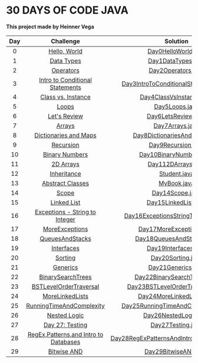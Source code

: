 # 30 DAYS OF CODE JAVA

**This project made by Heinner Vega**

| Day |                                                Challenge                                              				  | Solution                                                                                                                              									 |				 	  				   |
|:---:|:---------------------------------------------------------------------------------------------------------------------:|:-----------------------------------------------------------------------------------------------------------------------------------------------:|:------------------------------------------------------------:|
|  0  | [Hello, World](https://www.hackerrank.com/challenges/30-hello-world)                                  				  |                                                 [Day0HelloWorld.java]()               									                                                 |														       |
|  1  | [Data Types](https://www.hackerrank.com/challenges/30-data-types)                                     				  |                       [Day1DataTypes.java]()                									                        | 														       |
|  2  | [Operators](https://www.hackerrank.com/challenges/30-operators/problem)                                   		      |                                                 [Day2Operators.java]()              										                                                  | 														       |
|  3  | [Intro to Conditional Statements](https://www.hackerrank.com/challenges/30-conditional-statements/problem)            |                                                    [Day3IntroToConditionalStatements.java]()                                                    | 														       |
|  4  | [Class vs. Instance](https://www.hackerrank.com/challenges/30-class-vs-instance/problem)                              |                                                [Day4ClassVsInstance.java]()               						                                                | 														       |
|  5  | [Loops](https://www.hackerrank.com/challenges/30-loops/problem)                                       				  |                                                  [Day5Loops.java]()                											                                                  | 	 													       |
|  6  | [Let's Review](https://www.hackerrank.com/challenges/30-review-loop/problem)                                      	  |                                               [Day6LetsReview.java]()                						  			                                                |       											           |
|  7  | [Arrays](https://www.hackerrank.com/challenges/30-arrays/problem)                                       		      |                                                 [Day7Arrays.java]()                											                                                  |       											           |
|  8  | [Dictionaries and Maps](https://www.hackerrank.com/challenges/30-dictionaries-and-maps/problem)                       |                                              [Day8DictionariesAndMaps.java]()                				                                               |       											           |
|  9  | [Recursion](https://www.hackerrank.com/challenges/30-recursion/problem)                                       		  |                                                 [Day9Recursion.java]()                									                                                 |       											           |
|  10 | [Binary Numbers](https://www.hackerrank.com/challenges/30-binary-numbers/problem)                                     |                                               [Day10BinaryNumbers.java]()                							                                                |       											           |
|  11 | [2D Arrays](https://www.hackerrank.com/challenges/30-2d-arrays/problem)                                     	      |                                                [Day112DArrays.java]()                							 		                                                 |       											           |
|  12 | [Inheritance](https://www.hackerrank.com/challenges/30-inheritance/problem)                                           |                                                     [Student.java]()                							                                                     |       											           |
|  13 | [Abstract Classes](https://www.hackerrank.com/challenges/30-abstract-classes/problem)                                 |                                                     [MyBook.java]()                							                                                      |       											           |
|  14 | [Scope](https://www.hackerrank.com/challenges/30-scope/problem)                                     				  |                                                   [Day14Scope.java]()                							                                                    |       											           |
|  15 | [Linked List](https://www.hackerrank.com/challenges/30-linked-list/problem)                                           |                                                 [Day15LinkedList.java]()                							                                                 |                                                              |
|  16 | [Exceptions - String to Integer](https://www.hackerrank.com/challenges/30-exceptions-string-to-integer/problem)       |                                            [Day16ExceptionsStringToInteger.java]()                		                                            |                                                              |
|  17 | [MoreExceptions](https://www.hackerrank.com/challenges/30-more-exceptions/problem)                                    |                                               [Day17MoreExceptions.java]()                							                                               |                                                              |
|  18 | [QueuesAndStacks](https://www.hackerrank.com/challenges/30-queues-stacks/problem)                                     |                                              [Day18QueuesAndStacks.java]()                							                                               |                                                              |
|  19 | [Interfaces](https://www.hackerrank.com/challenges/30-interfaces/problem)                                             |                                                 [Day19Interfaces.java]()                							                                                 |                                                              |
|  20 | [Sorting](https://www.hackerrank.com/challenges/30-sorting/problem)                                                   |                                                  [Day20Sorting.java]()                							                                                   |                                                              |
|  21 | [Generics](https://www.hackerrank.com/challenges/30-generics/problem)                                                 |                                                  [Day21Generics.java]()                							                                                  |                                                              |
|  22 | [BinarySearchTrees](https://www.hackerrank.com/challenges/30-binary-search-trees/problem)                             |                                              [Day22BinarySearchTrees.java]()                						                                              |                                                              |
|  23 | [BSTLevelOrderTraversal](https://www.hackerrank.com/challenges/30-binary-trees/problem)                               |                                             [Day23BSTLevelOrderTraversal.java]()                			                                             |                                                              |
|  24 | [MoreLinkedLists](https://www.hackerrank.com/challenges/30-linked-list-deletion/problem)                              |                                              [Day24MoreLinkedLists.java]()                							                                               |                                                              |
|  25 | [RunningTimeAndComplexity](https://www.hackerrank.com/challenges/30-running-time-and-complexity/problem)              |                                            [Day25RunningTimeAndComplexity.java]()                		                                             |                                                              |
|  26 | [Nested Logic](https://www.hackerrank.com/challenges/30-nested-logic/problem)           						      |                                           [Day26NestedLogic.java]()                		    		    	    	                                           |                                                              |
|  27 | [Day 27: Testing](https://www.hackerrank.com/challenges/30-testing/problem)           						      	  |                                            [Day27Testing.java]()                		    		    	    			                                            |                                                              |
|  28 | [RegEx,Patterns,and Intro to Databases](https://www.hackerrank.com/challenges/30-regex-patterns/problem)              |                                                 [Day28RegExPatternsAndIntroToDatabases.java]()                                                  |                                                              |
|  29 | [Bitwise AND](https://www.hackerrank.com/challenges/30-bitwise-and/problem)             							  |                                             [Day29BitwiseAND.java]()                	    		    			                                              |                                                              |